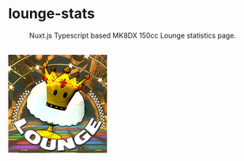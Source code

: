 # lounge-stats

<div style="text-align: center;"> Nuxt.js Typescript based MK8DX 150cc Lounge statistics page. </div>
<br/>

![](./logo.gif)
